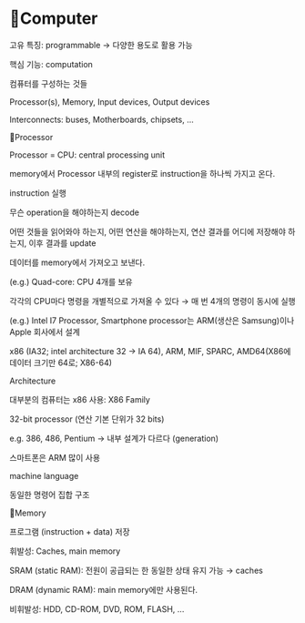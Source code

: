 # 🌿Computer

고유 특징: programmable → 다양한 용도로 활용 가능

핵심 기능: computation

컴퓨터를 구성하는 것들

Processor(s), Memory, Input devices, Output devices

Interconnects: buses, Motherboards, chipsets, ...


🌿Processor

Processor = CPU: central processing unit

memory에서 Processor 내부의 register로 instruction을 하나씩 가지고 온다.

instruction 실행

무슨 operation을 해야하는지 decode

어떤 것들을 읽어와야 하는지, 어떤 연산을 해야하는지, 연산 결과를 어디에 저장해야 하는지, 이후 결과를 update

데이터를 memory에서 가져오고 보낸다.

(e.g.) Quad-core: CPU 4개를 보유

각각의 CPU마다 명령을 개별적으로 가져올 수 있다 → 매 번 4개의 명령이 동시에 실행

(e.g.) Intel I7 Processor, Smartphone processor는 ARM(생산은 Samsung)이나 Apple 회사에서 설계

x86 (IA32; intel architecture 32 → IA 64), ARM, MIF, SPARC, AMD64(X86에 데이터 크기만 64로; X86-64)

Architecture

대부분의 컴퓨터는 x86 사용: X86 Family

32-bit processor (연산 기본 단위가 32 bits)

e.g. 386, 486, Pentium → 내부 설계가 다르다 (generation)

스마트폰은 ARM 많이 사용

machine language

동일한 명령어 집합 구조



🌿Memory

프로그램 (instruction + data) 저장

휘발성: Caches, main memory

SRAM (static RAM): 전원이 공급되는 한 동일한 상태 유지 가능 → caches

DRAM (dynamic RAM): main memory에만 사용된다.

비휘발성: HDD, CD-ROM, DVD, ROM, FLASH, ...
